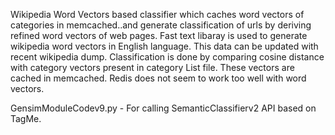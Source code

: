 Wikipedia Word Vectors based classifier which caches word vectors of categories in memcached..and generate classification  of urls by deriving refined word vectors of web pages.
Fast text libaray is used to generate wikipedia word vectors in English language.
This data can be updated with recent wikipedia dump.
Classification is done by comparing cosine distance with category vectors present in category List file. These vectors are cached in memcached. Redis does not seem to work too well with word vectors. 

GensimModuleCodev9.py - For calling SemanticClassifierv2 API based on TagMe.
